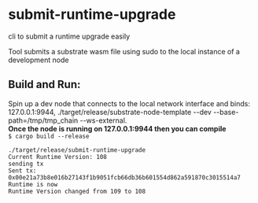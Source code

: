 # submit-runtime-upgrade
cli to submit a runtime upgrade easily
    

Tool submits a substrate wasm file using sudo to the local instance of a development node   



## Build and Run:  
Spin up a dev node that connects to the local network interface and binds: 127.0.0.1:9944, ./target/release/substrate-node-template --dev --base-path=/tmp/tmp_chain --ws-external.    
**Once the node is running on 127.0.0.1:9944 then you can compile**   
`$ cargo build --release`

```shell
./target/release/submit-runtime-upgrade 
Current Runtime Version: 108
sending tx
Sent tx: 0x00e21a73b8e016b27143f1b9051fcb66db36b601554d862a591870c3015514a7
Runtime is now
Runtime Version changed from 109 to 108
```
